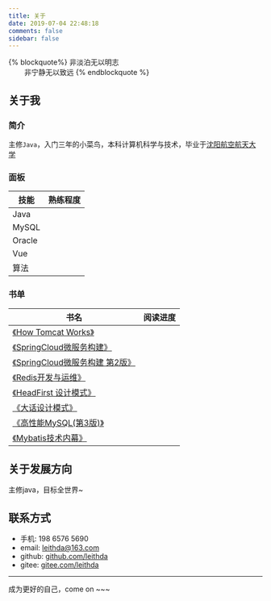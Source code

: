 ```yaml
---
title: 关于
date: 2019-07-04 22:48:18
comments: false
sidebar: false
---
```



{% blockquote%}
非淡泊无以明志
<br/>&nbsp;&nbsp;&nbsp;&nbsp;&nbsp;&nbsp;&nbsp;&nbsp;非宁静无以致远
{% endblockquote %}
  

## 关于我

### 简介 
主修`Java`，入门三年的小菜鸟，本科计算机科学与技术，毕业于[沈阳航空航天大学]( https://www.sau.edu.cn/ )

### 面板

| 技能   | 熟练程度 |
| ------ | -------- |
| Java   | <i class="fas fa-battery-three-quarters" aria-hidden="true"></i>     |
| MySQL  | <i class="fas fa-battery-half" aria-hidden="true"></i>    |
| Oracle | <i class="fas fa-battery-quarter" aria-hidden="true"></i>    |
| Vue    | <i class="fas fa-battery-half" aria-hidden="true"></i>     |
| 算法   |  <i class="fas fa-battery-empty" aria-hidden="true"></i>    |

### 书单

| 书名 | 阅读进度 |
| ------ | ------|
| [《How Tomcat Works》](https://book.douban.com/subject/10426640) | <i class="fas fa-battery-full" aria-hidden="true"></i> |
| [《SpringCloud微服务构建》](https://book.douban.com/subject/30180533) | <i class="fas fa-battery-half" aria-hidden="true"></i> |
| [《SpringCloud微服务构建 第2版》](https://book.douban.com/subject/34816068) | <i class="fas fa-battery-empty" aria-hidden="true"></i> |
| [《Redis开发与运维》](https://book.douban.com/subject/26971561) |  <i class="fas fa-battery-half" aria-hidden="true"></i> |
| [《HeadFirst 设计模式》](https://book.douban.com/subject/2243615) | <i class="fas fa-battery-three-quarters" aria-hidden="true"></i> |
| [《大话设计模式》](https://book.douban.com/subject/2334288/) | <i class="fas fa-battery-three-quarters" aria-hidden="true"></i> |
| [《高性能MySQL(第3版)》](https://book.douban.com/subject/23008813) | <i class="fas fa-battery-empty" aria-hidden="true"></i> |
| [《Mybatis技术内幕》](https://book.douban.com/subject/27087564) | <i class="fas fa-battery-quarter" aria-hidden="true"></i> |



## 关于发展方向
主修java，目标全世界~

## 联系方式
- 手机: 198 6576 5690
- email: leithda@163.com
- github: [github.com/leithda](github.com/leithda)
- gitee: [gitee.com/leithda](gitee.com/leithda)


---
成为更好的自己，come on ~~~